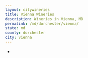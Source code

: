 ```yaml
---
layout: citywineries
title: Vienna Wineries
description: Wineries in Vienna, MD
permalink: /md/dorchester/vienna/
state: md
county: dorchester
city: vienna
---
```

-
